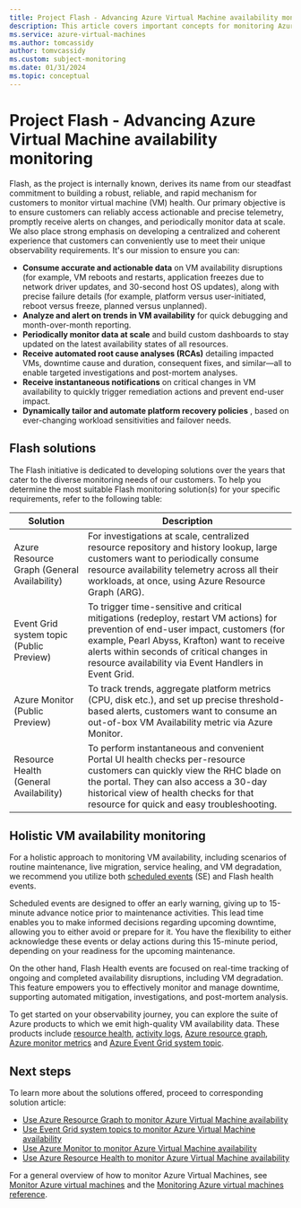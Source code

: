 ```yaml
---
title: Project Flash - Advancing Azure Virtual Machine availability monitoring
description: This article covers important concepts for monitoring Azure virtual machine availability using the features of Project Flash.
ms.service: azure-virtual-machines
ms.author: tomcassidy
author: tomvcassidy
ms.custom: subject-monitoring
ms.date: 01/31/2024
ms.topic: conceptual
---
```


# Project Flash - Advancing Azure Virtual Machine availability monitoring

Flash, as the project is internally known, derives its name from our steadfast commitment to building a robust, reliable, and rapid mechanism for customers to monitor virtual machine (VM) health. Our primary objective is to ensure customers can reliably access actionable and precise telemetry, promptly receive alerts on changes, and periodically monitor data at scale. We also place strong emphasis on developing a centralized and coherent experience that customers can conveniently use to meet their unique observability requirements. It's our mission to ensure you can:

- **Consume accurate and actionable data** on VM availability disruptions (for example, VM reboots and restarts, application freezes due to network driver updates, and 30-second host OS updates), along with precise failure details (for example, platform versus user-initiated, reboot versus freeze, planned versus unplanned).
- **Analyze and alert on trends in VM availability** for quick debugging and month-over-month reporting.
- **Periodically monitor data at scale** and build custom dashboards to stay updated on the latest availability states of all resources.
- **Receive automated root cause analyses (RCAs)** detailing impacted VMs, downtime cause and duration, consequent fixes, and similar—all to enable targeted investigations and post-mortem analyses.
- **Receive instantaneous notifications** on critical changes in VM availability to quickly trigger remediation actions and prevent end-user impact.
- **Dynamically tailor and automate platform recovery policies** , based on ever-changing workload sensitivities and failover needs.

## Flash solutions

The Flash initiative is dedicated to developing solutions over the years that cater to the diverse monitoring needs of our customers. To help you determine the most suitable Flash monitoring solution(s) for your specific requirements, refer to the following table:

| **Solution** | **Description** |
| --- | --- |
| Azure Resource Graph (General Availability) | For investigations at scale, centralized resource repository and history lookup, large customers want to periodically consume resource availability telemetry across all their workloads, at once, using Azure Resource Graph (ARG). |
| Event Grid system topic (Public Preview) | To trigger time-sensitive and critical mitigations (redeploy, restart VM actions) for prevention of end-user impact, customers (for example, Pearl Abyss, Krafton) want to receive alerts within seconds of critical changes in resource availability via Event Handlers in Event Grid. |
| Azure Monitor (Public Preview) | To track trends, aggregate platform metrics (CPU, disk etc.), and set up precise threshold-based alerts, customers want to consume an out-of-box VM Availability metric via Azure Monitor. |
| Resource Health (General Availability) | To perform instantaneous and convenient Portal UI health checks per-resource customers can quickly view the RHC blade on the portal. They can also access a 30-day historical view of health checks for that resource for quick and easy troubleshooting. |

## Holistic VM availability monitoring

For a holistic approach to monitoring VM availability, including scenarios of routine maintenance, live migration, service healing, and VM degradation, we recommend you utilize both [scheduled events](../virtual-machines/windows/scheduled-event-service.md) (SE) and Flash health events.

Scheduled events are designed to offer an early warning, giving up to 15-minute advance notice prior to maintenance activities. This lead time enables you to make informed decisions regarding upcoming downtime, allowing you to either avoid or prepare for it. You have the flexibility to either acknowledge these events or delay actions during this 15-minute period, depending on your readiness for the upcoming maintenance.

On the other hand, Flash Health events are focused on real-time tracking of ongoing and completed availability disruptions, including VM degradation. This feature empowers you to effectively monitor and manage downtime, supporting automated mitigation, investigations, and post-mortem analysis.

To get started on your observability journey, you can explore the suite of Azure products to which we emit high-quality VM availability data. These products include [resource health](/azure/service-health/resource-health-overview), [activity logs](/azure/azure-monitor/essentials/activity-log?tabs=powershell), [Azure resource graph](/azure/governance/resource-graph/samples/samples-by-table?tabs=azure-cli#healthresources), [Azure monitor metrics](../virtual-machines/monitor-vm-reference.md) and [Azure Event Grid system topic](/azure/event-grid/event-schema-health-resources?tabs=event-grid-event-schema).

## Next steps

To learn more about the solutions offered, proceed to corresponding solution article:
* [Use Azure Resource Graph to monitor Azure Virtual Machine availability](flash-azure-resource-graph.md)
* [Use Event Grid system topics to monitor Azure Virtual Machine availability](flash-event-grid-system-topic.md)
* [Use Azure Monitor to monitor Azure Virtual Machine availability](flash-azure-monitor.md)
* [Use Azure Resource Health to monitor Azure Virtual Machine availability](flash-azure-resource-health.md)

For a general overview of how to monitor Azure Virtual Machines, see [Monitor Azure virtual machines](monitor-vm.md) and the [Monitoring Azure virtual machines reference](monitor-vm-reference.md).